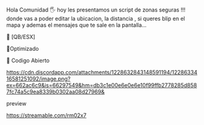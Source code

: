 Hola Comunidad 🖐
hoy les presentamos un script de zonas seguras !!!
donde vas a poder editar la ubicacion, la distancia , si queres blip en el mapa y ademas el mensajes que te sale en la pantalla...

🔹 [QB/ESX]

🔹Optimizado

🔹 Codigo Abierto

https://cdn.discordapp.com/attachments/1228632843148591194/1228633416581251092/image.png?ex=662ac6c9&is=66297549&hm=db3c1e00e6e0e6e10f99ffb2778285d8587fc74a5c9ea8339b0302aa08d27969&

preview

https://streamable.com/rm02x7
